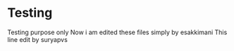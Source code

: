 # Testing

Testing purpose only
Now i am edited these files simply by esakkimani
This line edit by suryapvs
